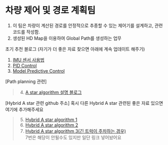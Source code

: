 # 차량 제어 및 경로 계획팀

1. 이 팀은 차량이 계산된 경로를 안정적으로 추종할 수 있는 제어기를 설계하고, 관련 코드를 작성함.
2. 생성된 HD Map을 이용하여 Global Path를 생성하는 업무

초기 추천 블로그 (자기가 더 좋은 자료 찾으면 아래에 계속 업데이트 해주기)
  1. [IMU 센서 사용법](http://daddynkidsmakers.blogspot.com/2015/07/imu.html)
  2. [PID Control](http://daddynkidsmakers.blogspot.com/2015/09/pid.html)
  3. [Model Predictive Control](https://hyonlim.tistory.com/m/2)
  
[Path planning 관련]    

> 4. [A star algorithm 설명 블로그](http://www.gisdeveloper.co.kr/?p=3897)  
  
[Hybrid A star 관련 github 주소] 혹시 다른 Hybrid A star 관련된 좋은 자료 있으면 여기에 추가해주세요    

> 5. [Hybrid A star algorithm 1](https://github.com/karlkurzer/path_planner)  
> 6. [Hybrid A star algorithm 2](https://github.com/tejus-gupta/hybrid-astar-planner)  
> 7. [Hybrid A star algorithm 3(긴 트럭이 주차하는 경우)](https://github.com/AtsushiSakai/HybridAStarTrailer)   
     7번은 해당이 안될수도 있지만 일단 링크 넣어놨어요

